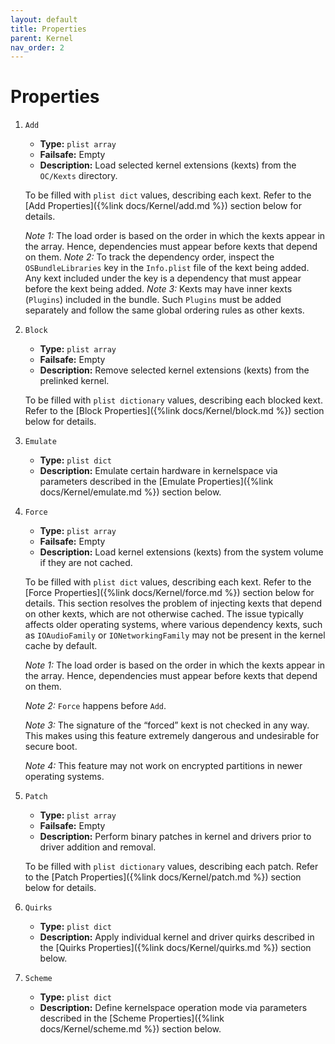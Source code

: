 ```yaml
---
layout: default
title: Properties
parent: Kernel
nav_order: 2
---
```


# Properties

1. `Add`
    - **Type:** `plist array`
    - **Failsafe:** Empty
    - **Description:** Load selected kernel extensions (kexts) from the `OC/Kexts` directory.
    
    To be filled with `plist dict` values, describing each kext. Refer to the [Add Properties]({%link docs/Kernel/add.md %}) section below for details.
    
    _Note 1:_ The load order is based on the order in which the kexts appear in the array. Hence, dependencies must
    appear before kexts that depend on them.
    _Note 2:_ To track the dependency order, inspect the `OSBundleLibraries` key in the `Info.plist` file of the kext being added. Any kext included under the key is a dependency that must appear before the kext being added.
    _Note 3:_ Kexts may have inner kexts (`Plugins`) included in the bundle. Such `Plugins` must be added separately and follow the same global ordering rules as other kexts.

2. `Block`
    - **Type:** `plist array`
    - **Failsafe:** Empty
    - **Description:** Remove selected kernel extensions (kexts) from the prelinked kernel.
    
    To be filled with `plist dictionary` values, describing each blocked kext. Refer to the [Block Properties]({%link docs/Kernel/block.md %}) section below for details.

3. `Emulate`
    - **Type:** `plist dict`
    - **Description:** Emulate certain hardware in kernelspace via parameters described in the [Emulate Properties]({%link docs/Kernel/emulate.md %}) section below.

4. `Force`
    - **Type:** `plist array`
    - **Failsafe:** Empty
    - **Description:** Load kernel extensions (kexts) from the system volume if they are not cached.
    
    To be filled with `plist dict` values, describing each kext. Refer to the [Force Properties]({%link docs/Kernel/force.md %}) section below for details.
    This section resolves the problem of injecting kexts that depend on other kexts, which are not otherwise cached.
    The issue typically affects older operating systems, where various dependency kexts, such as `IOAudioFamily` or `IONetworkingFamily` may not be present in the kernel cache by default.

    _Note 1:_ The load order is based on the order in which the kexts appear in the array. Hence, dependencies must appear before kexts that depend on them.
    
    _Note 2:_ `Force` happens before `Add`.
    
    _Note 3:_ The signature of the “forced” kext is not checked in any way. This makes using this feature extremely dangerous and undesirable for secure boot.
    
    _Note 4:_ This feature may not work on encrypted partitions in newer operating systems.

5. `Patch`
    - **Type:** `plist array`
    - **Failsafe:** Empty
    - **Description:** Perform binary patches in kernel and drivers prior to driver addition and removal.
    
    To be filled with `plist dictionary` values, describing each patch. Refer to the [Patch Properties]({%link docs/Kernel/patch.md %}) section below for details.

6. `Quirks`
    - **Type:** `plist dict`
    - **Description:** Apply individual kernel and driver quirks described in the [Quirks Properties]({%link docs/Kernel/quirks.md %}) section below.

7. `Scheme`
    - **Type:** `plist dict`
    - **Description:** Define kernelspace operation mode via parameters described in the [Scheme Properties]({%link docs/Kernel/scheme.md %}) section below.